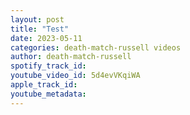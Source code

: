 ```yaml
---
layout: post
title: "Test"
date: 2023-05-11
categories: death-match-russell videos
author: death-match-russell
spotify_track_id: 
youtube_video_id: 5d4evVKqiWA
apple_track_id: 
youtube_metadata: 
---
```

